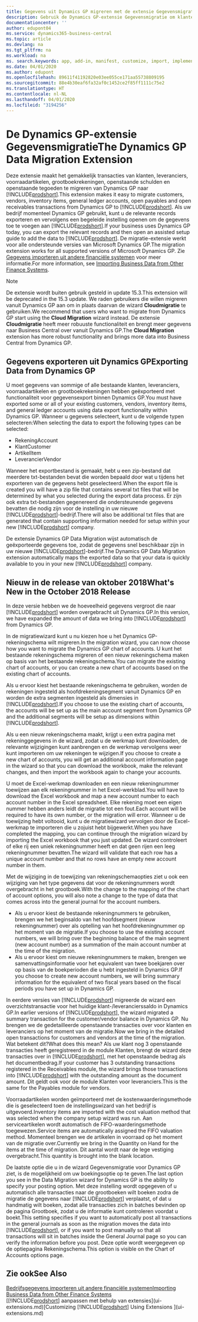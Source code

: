 ```yaml
---
title: Gegevens uit Dynamics GP migreren met de extensie Gegevensmigratie | Microsoft Docs
description: Gebruik de Dynamics GP-extensie Gegevensmigratie om klanten, leveranciers, voorraadartikelen, grootboekrekeningen, openstaande schulden en openstaande tegoeden te migreren van Dynamics GP naar Business Central.
documentationcenter: ''
author: edupont04
ms.service: dynamics365-business-central
ms.topic: article
ms.devlang: na
ms.tgt_pltfrm: na
ms.workload: na
ms. search.keywords: app, add-in, manifest, customize, import, implement
ms.date: 04/01/2020
ms.author: edupont
ms.openlocfilehash: 89611f41192820e03ee055ce171aa55738809195
ms.sourcegitcommit: 88e4b30eaf6fa32af0c1452ce2f85ff1111c75e2
ms.translationtype: HT
ms.contentlocale: nl-NL
ms.lasthandoff: 04/01/2020
ms.locfileid: "3194256"
---
```

# <a name="the-dynamics-gp-data-migration-extension"></a><span data-ttu-id="1dd15-103">De Dynamics GP-extensie Gegevensmigratie</span><span class="sxs-lookup"><span data-stu-id="1dd15-103">The Dynamics GP Data Migration Extension</span></span> 
<span data-ttu-id="1dd15-104">Deze extensie maakt het gemakkelijk transacties van klanten, leveranciers, voorraadartikelen, grootboekrekeningen, openstaande schulden en openstaande tegoeden te migreren van Dynamics GP naar [!INCLUDE[prodshort](includes/prodshort.md)].</span><span class="sxs-lookup"><span data-stu-id="1dd15-104">This extension makes it easy to migrate customers, vendors, inventory items, general ledger accounts, open payables and open receivables transactions from Dynamics GP to [!INCLUDE[prodshort](includes/prodshort.md)].</span></span> <span data-ttu-id="1dd15-105">Als uw bedrijf momenteel Dynamics GP gebruikt, kunt u de relevante records exporteren en vervolgens een begeleide instelling openen om de gegevens toe te voegen aan [!INCLUDE[prodshort](includes/prodshort.md)].</span><span class="sxs-lookup"><span data-stu-id="1dd15-105">If your business uses Dynamics GP today, you can export the relevant records and then open an assisted setup guide to add the data to [!INCLUDE[prodshort](includes/prodshort.md)].</span></span> <span data-ttu-id="1dd15-106">De migratie-extensie werkt voor alle ondersteunde versies van Microsoft Dynamics GP.</span><span class="sxs-lookup"><span data-stu-id="1dd15-106">The migration extension works for all supported versions of Microsoft Dynamics GP.</span></span> <span data-ttu-id="1dd15-107">Zie [Gegevens importeren uit andere financiële systemen](across-import-data-configuration-packages.md) voor meer informatie.</span><span class="sxs-lookup"><span data-stu-id="1dd15-107">For more information, see [Importing Business Data from Other Finance Systems](across-import-data-configuration-packages.md).</span></span>

> [!NOTE]
>  <span data-ttu-id="1dd15-108">De extensie wordt buiten gebruik gesteld in update 15.3.</span><span class="sxs-lookup"><span data-stu-id="1dd15-108">This extension will be deprecated in the 15.3 update.</span></span> <span data-ttu-id="1dd15-109">We raden gebruikers die willen migreren vanuit Dynamics GP aan om in plaats daarvan de wizard **Cloudmigratie** te gebruiken.</span><span class="sxs-lookup"><span data-stu-id="1dd15-109">We recommend that users who want to migrate from Dynamics GP start using the **Cloud Migration** wizard instead.</span></span> <span data-ttu-id="1dd15-110">De extensie **Cloudmigratie** heeft meer robuuste functionaliteit en brengt meer gegevens naar Business Central over vanuit Dynamics GP.</span><span class="sxs-lookup"><span data-stu-id="1dd15-110">The **Cloud Migration** extension has more robust functionality and brings more data into Business Central from Dynamics GP.</span></span>

## <a name="exporting-data-from-dynamics-gp"></a><span data-ttu-id="1dd15-111">Gegevens exporteren uit Dynamics GP</span><span class="sxs-lookup"><span data-stu-id="1dd15-111">Exporting Data from Dynamics GP</span></span>
<span data-ttu-id="1dd15-112">U moet gegevens van sommige of alle bestaande klanten, leveranciers, voorraadartikelen en grootboekrekeningen hebben geëxporteerd met functionaliteit voor gegevensexport binnen Dynamics GP.</span><span class="sxs-lookup"><span data-stu-id="1dd15-112">You must have exported some or all of your existing customers, vendors, inventory items, and general ledger accounts using data export functionality within Dynamics GP.</span></span> <span data-ttu-id="1dd15-113">Wanneer u gegevens selecteert, kunt u de volgende typen selecteren:</span><span class="sxs-lookup"><span data-stu-id="1dd15-113">When selecting the data to export the following types can be selected:</span></span>

* <span data-ttu-id="1dd15-114">Rekening</span><span class="sxs-lookup"><span data-stu-id="1dd15-114">Account</span></span>  
* <span data-ttu-id="1dd15-115">Klant</span><span class="sxs-lookup"><span data-stu-id="1dd15-115">Customer</span></span>  
* <span data-ttu-id="1dd15-116">Artikel</span><span class="sxs-lookup"><span data-stu-id="1dd15-116">Item</span></span>  
* <span data-ttu-id="1dd15-117">Leverancier</span><span class="sxs-lookup"><span data-stu-id="1dd15-117">Vendor</span></span>  

<span data-ttu-id="1dd15-118">Wanneer het exportbestand is gemaakt, hebt u een zip-bestand dat meerdere txt-bestanden bevat die worden bepaald door wat u tijdens het exporteren van de gegevens hebt geselecteerd.</span><span class="sxs-lookup"><span data-stu-id="1dd15-118">When the export file is created you will have a zip file that contains several txt files that will be determined by what you selected during the export data process.</span></span>  <span data-ttu-id="1dd15-119">Er zijn ook extra txt-bestanden gegenereerd die ondersteunende gegevens bevatten die nodig zijn voor de instelling in uw nieuwe [!INCLUDE[prodshort](includes/prodshort.md)]-bedrijf.</span><span class="sxs-lookup"><span data-stu-id="1dd15-119">There will also be additional txt files that are generated that contain supporting information needed for setup within your new [!INCLUDE[prodshort](includes/prodshort.md)] company.</span></span>

<span data-ttu-id="1dd15-120">De extensie Dynamics GP Data Migration wijst automatisch de geëxporteerde gegevens toe, zodat de gegevens snel beschikbaar zijn in uw nieuwe [!INCLUDE[prodshort](includes/prodshort.md)]-bedrijf.</span><span class="sxs-lookup"><span data-stu-id="1dd15-120">The Dynamics GP Data Migration extension automatically maps the exported data so that your data is quickly available to you in your new [!INCLUDE[prodshort](includes/prodshort.md)] company.</span></span>

## <a name="whats-new-in-the-october-2018-release"></a><span data-ttu-id="1dd15-121">Nieuw in de release van oktober 2018</span><span class="sxs-lookup"><span data-stu-id="1dd15-121">What's New in the October 2018 Release</span></span>

<span data-ttu-id="1dd15-122">In deze versie hebben we de hoeveelheid gegevens vergroot die naar [!INCLUDE[prodshort](includes/prodshort.md)] worden overgebracht uit Dynamics GP.</span><span class="sxs-lookup"><span data-stu-id="1dd15-122">In this version, we have expanded the amount of data we bring into [!INCLUDE[prodshort](includes/prodshort.md)] from Dynamics GP.</span></span>

<span data-ttu-id="1dd15-123">In de migratiewizard kunt u nu kiezen hoe u het Dynamics GP-rekeningschema wilt migreren.</span><span class="sxs-lookup"><span data-stu-id="1dd15-123">In the migration wizard, you can now choose how you want to migrate the Dynamics GP chart of accounts.</span></span> <span data-ttu-id="1dd15-124">U kunt het bestaande rekeningschema migreren of een nieuw rekeningschema maken op basis van het bestaande rekeningschema.</span><span class="sxs-lookup"><span data-stu-id="1dd15-124">You can migrate the existing chart of accounts, or you can create a new chart of accounts based on the existing chart of accounts.</span></span>  

<span data-ttu-id="1dd15-125">Als u ervoor kiest het bestaande rekeningschema te gebruiken, worden de rekeningen ingesteld als hoofdrekeningsegment vanuit Dynamics GP en worden de extra segmenten ingesteld als dimensies in [!INCLUDE[prodshort](includes/prodshort.md)].</span><span class="sxs-lookup"><span data-stu-id="1dd15-125">If you choose to use the existing chart of accounts, the accounts will be set up as the main account segment from Dynamics GP and the additional segments will be setup as dimensions within [!INCLUDE[prodshort](includes/prodshort.md)].</span></span>  

<span data-ttu-id="1dd15-126">Als u een nieuw rekeningschema maakt, krijgt u een extra pagina met rekeninggegevens in de wizard, zodat u de werkmap kunt downloaden, de relevante wijzigingen kunt aanbrengen en de werkmap vervolgens weer kunt importeren om uw rekeningen te wijzigen.</span><span class="sxs-lookup"><span data-stu-id="1dd15-126">If you choose to create a new chart of accounts, you will get an additional account information page in the wizard so that you can download the workbook, make the relevant changes, and then import the workbook again to change your accounts.</span></span>  

<span data-ttu-id="1dd15-127">U moet de Excel-werkmap downloaden en een nieuw rekeningnummer toewijzen aan elk rekeningnummer in het Excel-werkblad.</span><span class="sxs-lookup"><span data-stu-id="1dd15-127">You will have to download the Excel workbook and map a new account number to each account number in the Excel spreadsheet.</span></span> <span data-ttu-id="1dd15-128">Elke rekening moet een eigen nummer hebben anders leidt de migratie tot een fout.</span><span class="sxs-lookup"><span data-stu-id="1dd15-128">Each account will be required to have its own number, or the migration will error.</span></span> <span data-ttu-id="1dd15-129">Wanneer u de toewijzing hebt voltooid, kunt u de migratiewizard vervolgen door de Excel-werkmap te importeren die u zojuist hebt bijgewerkt.</span><span class="sxs-lookup"><span data-stu-id="1dd15-129">When you have completed the mapping, you can continue through the migration wizard by importing the Excel workbook that you just updated.</span></span> <span data-ttu-id="1dd15-130">De wizard controleert of elke rij een uniek rekeningnummer heeft en dat geen rijen een leeg rekeningnummer bevatten.</span><span class="sxs-lookup"><span data-stu-id="1dd15-130">The wizard will validate that each row has a unique account number and that no rows have an empty new account number in them.</span></span>  

<span data-ttu-id="1dd15-131">Met de wijziging in de toewijzing van rekeningschemaopties ziet u ook een wijziging van het type gegevens dat voor de rekeningnummers wordt overgebracht in het grootboek.</span><span class="sxs-lookup"><span data-stu-id="1dd15-131">With the change to the mapping of the chart of account options, you will also note a change to the type of data that comes across into the general journal for the account numbers.</span></span>  

- <span data-ttu-id="1dd15-132">Als u ervoor kiest de bestaande rekeningnummers te gebruiken, brengen we het beginsaldo van het hoofdsegment (nieuw rekeningnummer) over als optelling van het hoofdrekeningnummer op het moment van de migratie.</span><span class="sxs-lookup"><span data-stu-id="1dd15-132">If you choose to use the existing account numbers, we will bring over the beginning balance of the main segment (new account number) as a summation of the main account number at the time of the migration.</span></span>  
- <span data-ttu-id="1dd15-133">Als u ervoor kiest om nieuwe rekeningnummers te maken, brengen we samenvattingsinformatie voor het equivalent van twee boekjaren over op basis van de boekperioden die u hebt ingesteld in Dynamics GP.</span><span class="sxs-lookup"><span data-stu-id="1dd15-133">If you choose to create new account numbers, we will bring summary information for the equivalent of two fiscal years based on the fiscal periods you have set up in Dynamics GP.</span></span>

<span data-ttu-id="1dd15-134">In eerdere versies van [!INCLUDE[prodshort](includes/prodshort.md)] migreerde de wizard een overzichtstransactie voor het huidige klant-/leverancierssaldo in Dynamics GP.</span><span class="sxs-lookup"><span data-stu-id="1dd15-134">In earlier versions of [!INCLUDE[prodshort](includes/prodshort.md)], the wizard migrated a summary transaction for the customer/vendor balance in Dynamics GP.</span></span> <span data-ttu-id="1dd15-135">Nu brengen we de gedetailleerde openstaande transacties over voor klanten en leveranciers op het moment van de migratie.</span><span class="sxs-lookup"><span data-stu-id="1dd15-135">Now we bring in the detailed open transactions for customers and vendors at the time of the migration.</span></span> <span data-ttu-id="1dd15-136">Wat betekent dit?</span><span class="sxs-lookup"><span data-stu-id="1dd15-136">What does this mean?</span></span> <span data-ttu-id="1dd15-137">Als uw klant nog 3 openstaande transacties heeft geregistreerd in de module Klanten, brengt de wizard deze transacties over in [!INCLUDE[prodshort](includes/prodshort.md)], met het openstaande bedrag als het documentbedrag.</span><span class="sxs-lookup"><span data-stu-id="1dd15-137">If your customer has 3 outstanding transactions registered in the Receivables module, the wizard brings those transactions into [!INCLUDE[prodshort](includes/prodshort.md)] with the outstanding amount as the document amount.</span></span> <span data-ttu-id="1dd15-138">Dit geldt ook voor de module Klanten voor leveranciers.</span><span class="sxs-lookup"><span data-stu-id="1dd15-138">This is the same for the Payables module for vendors.</span></span>  

<span data-ttu-id="1dd15-139">Voorraadartikelen worden geïmporteerd met de kostenwaarderingsmethode die is geselecteerd toen de instellingswizard van het bedrijf is uitgevoerd.</span><span class="sxs-lookup"><span data-stu-id="1dd15-139">Inventory items are imported with the cost valuation method that was selected when the company setup wizard was run.</span></span> <span data-ttu-id="1dd15-140">Aan serviceartikelen wordt automatisch de FIFO-waarderingsmethode toegewezen.</span><span class="sxs-lookup"><span data-stu-id="1dd15-140">Service items are automatically assigned the FIFO valuation method.</span></span> <span data-ttu-id="1dd15-141">Momenteel brengen we de artikelen in voorraad op het moment van de migratie over.</span><span class="sxs-lookup"><span data-stu-id="1dd15-141">Currently we bring in the Quantity on Hand for the items at the time of migration.</span></span>  <span data-ttu-id="1dd15-142">Dit aantal wordt naar de lege vestiging overgebracht.</span><span class="sxs-lookup"><span data-stu-id="1dd15-142">This quantity is brought into the blank location.</span></span>  

<span data-ttu-id="1dd15-143">De laatste optie die u in de wizard Gegevensmigratie voor Dynamics GP ziet, is de mogelijkheid om uw boekingsoptie op te geven.</span><span class="sxs-lookup"><span data-stu-id="1dd15-143">The last option you see in the Data Migration wizard for Dynamics GP is the ability to specify your posting option.</span></span> <span data-ttu-id="1dd15-144">Met deze instelling wordt opgegeven of u automatisch alle transacties naar de grootboeken wilt boeken zodra de migratie de gegevens naar [!INCLUDE[prodshort](includes/prodshort.md)] verplaatst, of dat u handmatig wilt boeken, zodat alle transacties zich in batches bevinden op de pagina Grootboek, zodat u de informatie kunt controleren voordat u boekt.</span><span class="sxs-lookup"><span data-stu-id="1dd15-144">This setting specifies if you want to automatically post all transactions in the general journals as soon as the migration moves the data into [!INCLUDE[prodshort](includes/prodshort.md)], or if you want to post manually so that all transactions will sit in batches inside the General Journal page so you can verify the information before you post.</span></span> <span data-ttu-id="1dd15-145">Deze optie wordt weergegeven op de optiepagina Rekeningschema.</span><span class="sxs-lookup"><span data-stu-id="1dd15-145">This option is visible on the Chart of Accounts options page.</span></span>


## <a name="see-also"></a><span data-ttu-id="1dd15-146">Zie ook</span><span class="sxs-lookup"><span data-stu-id="1dd15-146">See Also</span></span>
[<span data-ttu-id="1dd15-147">Bedrijfsgegevens importeren uit andere financiële systemen</span><span class="sxs-lookup"><span data-stu-id="1dd15-147">Importing Business Data from Other Finance Systems</span></span>](across-import-data-configuration-packages.md)  
<span data-ttu-id="1dd15-148">[[!INCLUDE[prodshort](includes/prodshort.md)] aanpassen met behulp van extensies](ui-extensions.md)</span><span class="sxs-lookup"><span data-stu-id="1dd15-148">[Customizing [!INCLUDE[prodshort](includes/prodshort.md)] Using Extensions ](ui-extensions.md)</span></span>  
